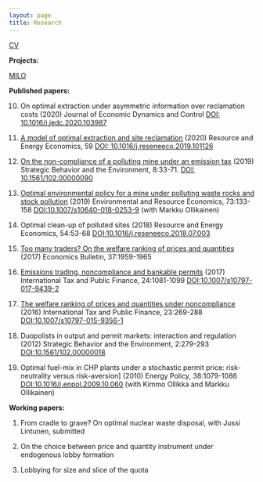 ```yaml
---
layout: page
title: Research
---
```


[CV](https://plappi.github.io/Milo/assets/CV_Pauli_Lappi2019.pdf)

**Projects:**

[MILO](https://www.unive.it/pag/33123/)

**Published papers:**

10. On optimal extraction under asymmetric information over reclamation costs (2020) Journal of Economic Dynamics and Control [DOI: 10.1016/j.jedc.2020.103987](https://doi.org/10.1016/j.jedc.2020.103987) <br/> 

9. [A model of optimal extraction and site reclamation](https://plappi.github.io/Milo/assets/rehab-wp-Lappi-2018.pdf) (2020) Resource and Energy Economics, 59 [DOI: 10.1016/j.reseneeco.2019.101126](https://doi.org/10.1016/j.reseneeco.2019.101126) <br/>

8. [On the non-compliance of a polluting mine under an emission tax](https://tuhat.helsinki.fi/ws/portalfiles/portal/129044862/Lappi2019Enforcement_accepted_SBE.pdf) (2019) Strategic Behavior and the Environment, 8:33-71. [DOI: 10.1561/102.00000090](http://dx.doi.org/10.1561/102.00000090) <br/>

7. [Optimal environmental policy for a mine under polluting waste rocks and stock pollution](https://helda.helsinki.fi//bitstream/handle/10138/302028/MiningPolicy_accepted.pdf?sequence=1) (2019) Environmental and Resource Economics, 73:133-158 [DOI:10.1007/s10640-018-0253-9](https://doi.org/10.1007/s10640-018-0253-9) (with Markku Ollikainen)<br/>

6. Optimal clean-up of polluted sites (2018) Resource and Energy Economics, 54:53-68 [DOI:10.1016/j.reseneeco.2018.07.003](https://doi.org/10.1016/j.reseneeco.2018.07.003)<br/>

5. [Too many traders? On the welfare ranking of prices and quantities](https://helda.helsinki.fi//bitstream/handle/10138/232337/EB_17_V37_I3_P176.pdf?sequence=1) (2017) Economics Bulletin, 37:1959-1965<br/>

4. [Emissions trading, noncompliance and bankable permits](https://helda.helsinki.fi//bitstream/handle/10138/298116/BankingCompliance.pdf?sequence=1) (2017) International Tax and Public Finance, 24:1081-1099 [DOI:10.1007/s10797-017-9439-2](https://doi.org/10.1007/s10797-017-9439-2 )<br/>

3. [The welfare ranking of prices and quantities under noncompliance](https://helda.helsinki.fi//bitstream/handle/10138/229637/WelfareRankingR.pdf?sequence=1) (2016) International Tax and Public Finance, 23:269-288 [DOI:10.1007/s10797-015-9356-1](https://doi.org/10.1007/s10797-015-9356-1)<br/>

2. Duopolists in output and permit markets: interaction and regulation (2012) Strategic Behavior and the Environment, 2:279-293 [DOI:10.1561/102.00000018](http://dx.doi.org/10.1561/102.00000018 )<br/>

1. Optimal fuel-mix in CHP plants under a stochastic permit price: risk-neutrality versus risk-aversion] (2010) Energy Policy, 38:1079-1086 [DOI:10.1016/j.enpol.2009.10.060](https://doi.org/10.1016/j.enpol.2009.10.060) (with Kimmo Ollikka and Markku Ollikainen)<br/>


**Working papers:**

1. From cradle to grave? On optimal nuclear waste disposal, with Jussi Lintunen, submitted <br/>

2. On the choice between price and quantity instrument under endogenous lobby formation <br/>

3. Lobbying for size and slice of the quota <br/>



